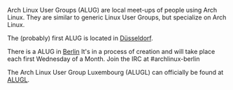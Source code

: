 Arch Linux User Groups (ALUG) are local meet-ups of people using Arch Linux. They are similar to generic Linux User Groups, but specialize on Arch Linux.

The (probably) first ALUG is located in [Düsseldorf](http://wiki.chaosdorf.de/Arch_User_Group).

There is a ALUG in [Berlin](http://archlinux.berlin/) It's in a process of creation and will take place each first Wednesday of a Month. Join the IRC at #archlinux-berlin

The Arch Linux User Group Luxembourg (ALUGL) can officially be found at [ALUGL](https://wiki.c3l.lu/doku.php?id=events:alugl).